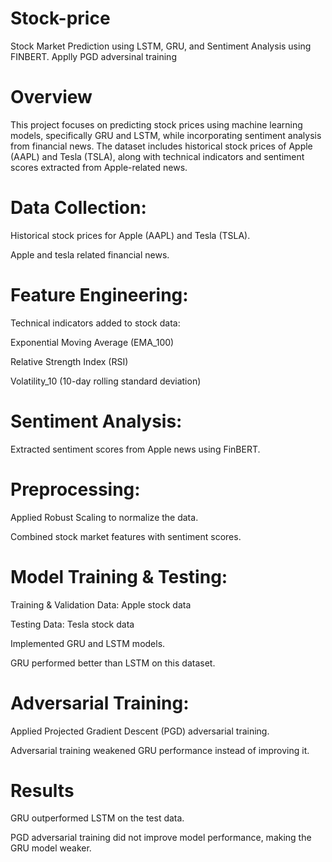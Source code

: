 # Stock-price
Stock Market Prediction using LSTM, GRU, and Sentiment Analysis using FINBERT. Applly PGD adversinal training

# Overview

This project focuses on predicting stock prices using machine learning models, specifically GRU and LSTM, while incorporating sentiment analysis from financial news. The dataset includes historical stock prices of Apple (AAPL) and Tesla (TSLA), along with technical indicators and sentiment scores extracted from Apple-related news.


# Data Collection:

Historical stock prices for Apple (AAPL) and Tesla (TSLA).

Apple and tesla related financial news.

# Feature Engineering:

Technical indicators added to stock data:

Exponential Moving Average (EMA_100)

Relative Strength Index (RSI)

Volatility_10 (10-day rolling standard deviation)

# Sentiment Analysis:

Extracted sentiment scores from Apple news using FinBERT.

# Preprocessing:

Applied Robust Scaling to normalize the data.

Combined stock market features with sentiment scores.

# Model Training & Testing:

Training & Validation Data: Apple stock data

Testing Data: Tesla stock data

Implemented GRU and LSTM models.

GRU performed better than LSTM on this dataset.

# Adversarial Training:

Applied Projected Gradient Descent (PGD) adversarial training.

Adversarial training weakened GRU performance instead of improving it.

# Results

GRU outperformed LSTM on the test data.

PGD adversarial training did not improve model performance, making the GRU model weaker.
